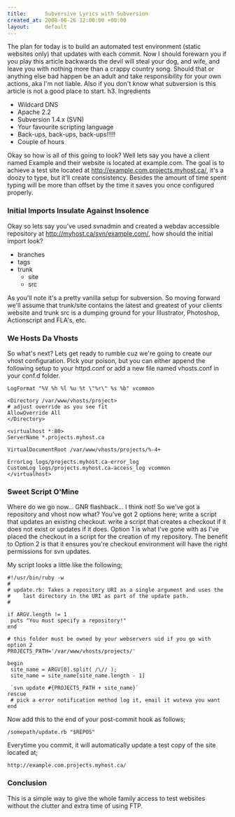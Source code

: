 ```yaml
---
title:      Subversive Lyrics with Subversion
created_at: 2008-06-26 12:00:00 +00:00
layout:     default
---
```


The plan for today is to build an automated test environment (static websites only) that updates with each commit. Now I should forewarn you if you play this article backwards the devil will steal your dog, and wife, and leave you with nothing more than a crappy country song. Should that or anything else bad happen be an adult and take responsibility for your own actions, aka I'm not liable. Also if you don't know what subversion is this article is not a good place to start.
h3. Ingredients

-   Wildcard DNS
-   Apache 2.2
-   Subversion 1.4.x (SVN)
-   Your favourite scripting language
-   Back-ups, back-ups, back-ups!!!!!
-   Couple of hours

Okay so how is all of this going to look? Well lets say you have a client named Example and their website is located at example.com. The goal is to achieve a test site located at http://example.com.projects.myhost.ca/, it's a doozy to type, but it'll create consistency. Besides the amount of time spent typing will be more than offset by the time it saves you once configured properly.

### Initial Imports Insulate Against Insolence

Okay so lets say you've used svnadmin and created a webdav accessible repository at http://myhost.ca/svn/example.com/, how should the initial import look?

-   branches
-   tags
-   trunk
    -   site
    -   src

As you'll note it's a pretty vanilla setup for subversion. So moving forward we'll assume that trunk/site contains the latest and greatest of your clients website and trunk src is a dumping ground for your Illustrator, Photoshop, Actionscript and FLA's, etc.

### We Hosts Da Vhosts

So what's next? Lets get ready to rumble cuz we're going to create our vhost configuration. Pick your poison, but you can either append the following setup to your httpd.conf or add a new file named vhosts.conf in your conf.d folder.

    LogFormat "%V %h %l %u %t \"%r\" %s %b" vcommon

    <Directory /var/www/vhosts/project>
    # adjust override as you see fit
    AllowOverride All
    </Directory>

    <virtualhost *:80>
    ServerName *.projects.myhost.ca

    VirtualDocumentRoot /var/www/vhosts/projects/%-4+

    ErrorLog logs/projects.myhost.ca-error_log
    CustomLog logs/projects.myhost.ca-access_log vcommon
    </virtualhost>

### Sweet Script O'Mine

Where do we go now... GNR flashback... I think not! So we've got a repository and vhost now what? You've got 2 options here;
write a script that updates an existing checkout.
write a script that creates a checkout if it does not exist or updates if it does.
Option 1 is what I've gone with as I've placed the checkout in a script for the creation of my repository. The benefit to Option 2 is that it ensures you're checkout environment will have the right permissions for svn updates.

My script looks a little like the following;

    #!/usr/bin/ruby -w
    #
    # update.rb: Takes a repository URI as a single argument and uses the 
    #    last directory in the URI as part of the update path.
    #

    if ARGV.length != 1
     puts "You must specify a repository!"
    end

    # this folder must be owned by your webservers uid if you go with option 2
    PROJECTS_PATH='/var/www/vhosts/projects/'

    begin
     site_name = ARGV[0].split( /\// );
     site_name = site_name[site_name.length - 1]

     `svn update #{PROJECTS_PATH + site_name}`
    rescue
     # pick a error notification method log it, email it wuteva you want
    end

Now add this to the end of your post-commit hook as follows;

`/somepath/update.rb "$REPOS"`

Everytime you commit, it will automatically update a test copy of the site located at;

`http://example.com.projects.myhost.ca/`

### Conclusion

This is a simple way to give the whole family access to test websites without the clutter and extra time of using FTP.
